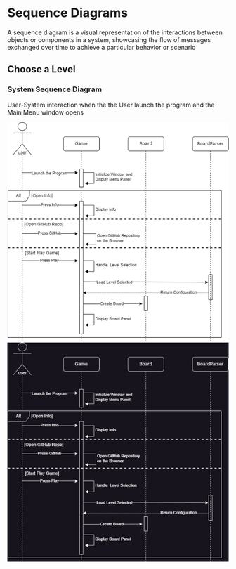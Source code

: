 # Sequence Diagrams
A sequence diagram is a visual representation of the interactions between objects or components in a system, showcasing the flow of messages exchanged over time to achieve a particular behavior or scenario

## Choose a Level
### System Sequence Diagram
User-System interaction when the the User launch the program and the Main Menu window opens

![Models Design](../img/Sequence_Diagrams/SD-choose_level-light_theme.png#gh-light-mode-only)
![Models Design](../img/Sequence_Diagrams/SD-choose_level-dark_theme.png#gh-dark-mode-only)
